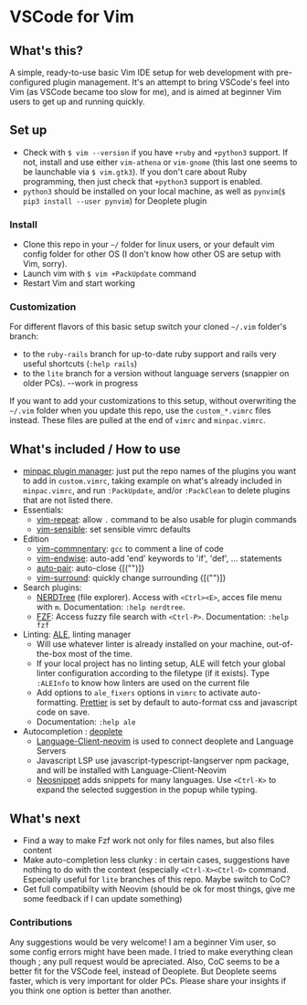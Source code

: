 # VSCode for Vim

## What's this?

A simple, ready-to-use basic Vim IDE setup for web development with pre-configured plugin management. It's an attempt to bring VSCode's feel into Vim (as VSCode became too slow for me), and is aimed at beginner Vim users to get up and running quickly.

## Set up

* Check with `$ vim --version` if you have `+ruby` and `+python3` support. If not, install and use either `vim-athena` or `vim-gnome` (this last one seems to be launchable via `$ vim.gtk3`). If you don't care about Ruby programming, then just check that `+python3` support is enabled.
* `python3` should be installed on your local machine, as well as `pynvim`(`$ pip3 install --user pynvim`) for Deoplete plugin

### Install

* Clone this repo in your `~/` folder for linux users, or your default vim config folder for other OS (I don't know how other OS are setup with Vim, sorry).
* Launch vim with `$ vim +PackUpdate` command
* Restart Vim and start working

### Customization

For different flavors of this basic setup switch your cloned `~/.vim` folder's branch:
* to the `ruby-rails` branch for up-to-date ruby support and rails very useful shortcuts (`:help rails`)
* to the `lite` branch for a version without language servers (snappier on older PCs). --work in progress

If you want to add your customizations to this setup, without overwriting the `~/.vim` folder when you update this repo, use the `custom_*.vimrc` files instead. These files are pulled at the end of `vimrc` and `minpac.vimrc`.

## What's included / How to use

* [minpac plugin manager](https://github.com/k-takata/minpac): just put the repo names of the plugins you want to add in `custom.vimrc`, taking example on what's already included in `minpac.vimrc`, and run `:PackUpdate`, and/or `:PackClean` to delete plugins that are not listed there.
* Essentials:
  * [vim-repeat](https://github.com/tpope/vim-repeat): allow `.` command to be also usable for plugin commands
  * [vim-sensible](https://github.com/tpope/vim-sensible): set sensible vimrc defaults
* Edition
  * [vim-commnentary](https://github.com/tpope/vim-commentary): `gcc` to comment a line of code
  * [vim-endwise](https://github.com/tpope/vim-endwise): auto-add 'end' keywords to 'if', 'def', ... statements
  * [auto-pair](https://github.com/jiangmiao/auto-pairs): auto-close {[("")]}
  * [vim-surround](https://github.com/tpope/vim-surround): quickly change surrounding {[("")]}
* Search plugins:
  * [NERDTree](https://github.com/scrooloose/nerdtree) (file explorer). Access with `<Ctrl><E>`, acces file menu with `m`. Documentation: `:help nerdtree`.
  * [FZF](https://github.com/junegunn/fzf.vim): Access fuzzy file search with `<Ctrl-P>`. Documentation: `:help fzf`
* Linting: [ALE](https://github.com/dense-analysis/ale), linting manager
  * Will use whatever linter is already installed on your machine, out-of-the-box most of the time.
  * If your local project has no linting setup, ALE will fetch your global linter configuration according to the filetype (if it exists). Type `:ALEInfo` to know how linters are used on the current file
  * Add options to `ale_fixers` options in `vimrc` to activate auto-formatting. [Prettier](https://prettier.io) is set by default to auto-format css and javascript code on save.
  * Documentation: `:help ale`
* Autocompletion : [deoplete](https://github.com/Shougo/deoplete.nvim)
  * [Language-Client-neovim](https://github.com/autozimu/LanguageClient-neovim) is used to connect deoplete and Language Servers
  * Javascript LSP use javascript-typescript-langserver npm package, and will be installed with Language-Client-Neovim
  * [Neosnippet](https://github.com/Shougo/neosnippet.vim) adds snippets for many languages. Use `<Ctrl-K>` to expand the selected suggestion in the popup while typing.

## What's next

* Find a way to make Fzf work not only for files names, but also files content
* Make auto-completion less clunky : in certain cases, suggestions have nothing to do with the context (especially `<Ctrl-X><Ctrl-O>` command. Especially useful for `lite` branches of this repo. Maybe switch to CoC?
* Get full compatibilty with Neovim (should be ok for most things, give me some feedback if I can update something)

### Contributions

Any suggestions would be very welcome!
I am a beginner Vim user, so some config errors might have been made. I tried to make everything clean though ; any pull request would be apreciated.
Also, CoC seems to be a better fit for the VSCode feel, instead of Deoplete. But Deoplete seems faster, which is very important for older PCs. Please share your insights if you think one option is better than another.
